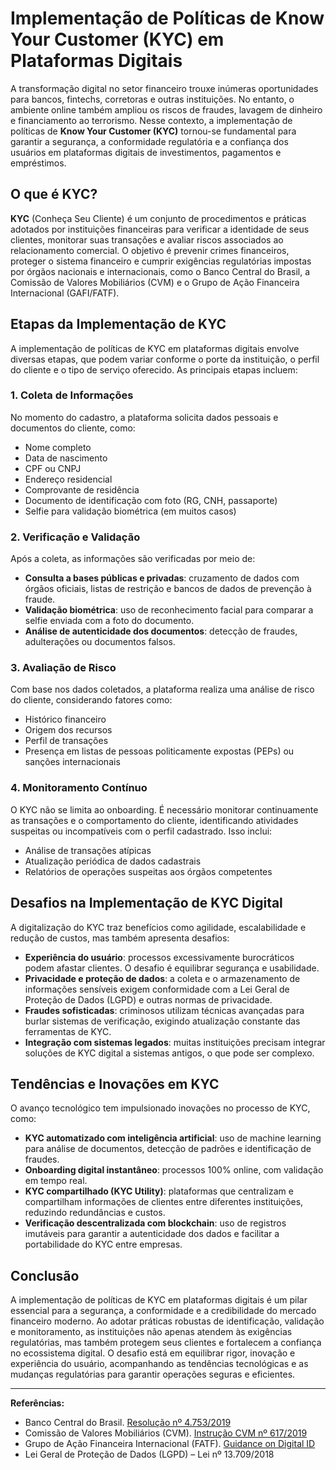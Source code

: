 # Implementação de Políticas de Know Your Customer (KYC) em Plataformas Digitais

A transformação digital no setor financeiro trouxe inúmeras oportunidades para bancos, fintechs, corretoras e outras instituições. No entanto, o ambiente online também ampliou os riscos de fraudes, lavagem de dinheiro e financiamento ao terrorismo. Nesse contexto, a implementação de políticas de **Know Your Customer (KYC)** tornou-se fundamental para garantir a segurança, a conformidade regulatória e a confiança dos usuários em plataformas digitais de investimentos, pagamentos e empréstimos.

## O que é KYC?

**KYC** (Conheça Seu Cliente) é um conjunto de procedimentos e práticas adotados por instituições financeiras para verificar a identidade de seus clientes, monitorar suas transações e avaliar riscos associados ao relacionamento comercial. O objetivo é prevenir crimes financeiros, proteger o sistema financeiro e cumprir exigências regulatórias impostas por órgãos nacionais e internacionais, como o Banco Central do Brasil, a Comissão de Valores Mobiliários (CVM) e o Grupo de Ação Financeira Internacional (GAFI/FATF).

## Etapas da Implementação de KYC

A implementação de políticas de KYC em plataformas digitais envolve diversas etapas, que podem variar conforme o porte da instituição, o perfil do cliente e o tipo de serviço oferecido. As principais etapas incluem:

### 1. Coleta de Informações

No momento do cadastro, a plataforma solicita dados pessoais e documentos do cliente, como:

- Nome completo
- Data de nascimento
- CPF ou CNPJ
- Endereço residencial
- Comprovante de residência
- Documento de identificação com foto (RG, CNH, passaporte)
- Selfie para validação biométrica (em muitos casos)

### 2. Verificação e Validação

Após a coleta, as informações são verificadas por meio de:

- **Consulta a bases públicas e privadas**: cruzamento de dados com órgãos oficiais, listas de restrição e bancos de dados de prevenção à fraude.
- **Validação biométrica**: uso de reconhecimento facial para comparar a selfie enviada com a foto do documento.
- **Análise de autenticidade dos documentos**: detecção de fraudes, adulterações ou documentos falsos.

### 3. Avaliação de Risco

Com base nos dados coletados, a plataforma realiza uma análise de risco do cliente, considerando fatores como:

- Histórico financeiro
- Origem dos recursos
- Perfil de transações
- Presença em listas de pessoas politicamente expostas (PEPs) ou sanções internacionais

### 4. Monitoramento Contínuo

O KYC não se limita ao onboarding. É necessário monitorar continuamente as transações e o comportamento do cliente, identificando atividades suspeitas ou incompatíveis com o perfil cadastrado. Isso inclui:

- Análise de transações atípicas
- Atualização periódica de dados cadastrais
- Relatórios de operações suspeitas aos órgãos competentes

## Desafios na Implementação de KYC Digital

A digitalização do KYC traz benefícios como agilidade, escalabilidade e redução de custos, mas também apresenta desafios:

- **Experiência do usuário**: processos excessivamente burocráticos podem afastar clientes. O desafio é equilibrar segurança e usabilidade.
- **Privacidade e proteção de dados**: a coleta e o armazenamento de informações sensíveis exigem conformidade com a Lei Geral de Proteção de Dados (LGPD) e outras normas de privacidade.
- **Fraudes sofisticadas**: criminosos utilizam técnicas avançadas para burlar sistemas de verificação, exigindo atualização constante das ferramentas de KYC.
- **Integração com sistemas legados**: muitas instituições precisam integrar soluções de KYC digital a sistemas antigos, o que pode ser complexo.

## Tendências e Inovações em KYC

O avanço tecnológico tem impulsionado inovações no processo de KYC, como:

- **KYC automatizado com inteligência artificial**: uso de machine learning para análise de documentos, detecção de padrões e identificação de fraudes.
- **Onboarding digital instantâneo**: processos 100% online, com validação em tempo real.
- **KYC compartilhado (KYC Utility)**: plataformas que centralizam e compartilham informações de clientes entre diferentes instituições, reduzindo redundâncias e custos.
- **Verificação descentralizada com blockchain**: uso de registros imutáveis para garantir a autenticidade dos dados e facilitar a portabilidade do KYC entre empresas.

## Conclusão

A implementação de políticas de KYC em plataformas digitais é um pilar essencial para a segurança, a conformidade e a credibilidade do mercado financeiro moderno. Ao adotar práticas robustas de identificação, validação e monitoramento, as instituições não apenas atendem às exigências regulatórias, mas também protegem seus clientes e fortalecem a confiança no ecossistema digital. O desafio está em equilibrar rigor, inovação e experiência do usuário, acompanhando as tendências tecnológicas e as mudanças regulatórias para garantir operações seguras e eficientes.

---

**Referências:**

- Banco Central do Brasil. [Resolução nº 4.753/2019](https://www.bcb.gov.br/estabilidadefinanceira/resolucao4753)
- Comissão de Valores Mobiliários (CVM). [Instrução CVM nº 617/2019](https://www.gov.br/cvm/pt-br/assuntos/normas/instrucoes/inst617.html)
- Grupo de Ação Financeira Internacional (FATF). [Guidance on Digital ID](https://www.fatf-gafi.org/publications/fatfrecommendations/documents/digital-identity-guidance.html)
- Lei Geral de Proteção de Dados (LGPD) – Lei nº 13.709/2018
